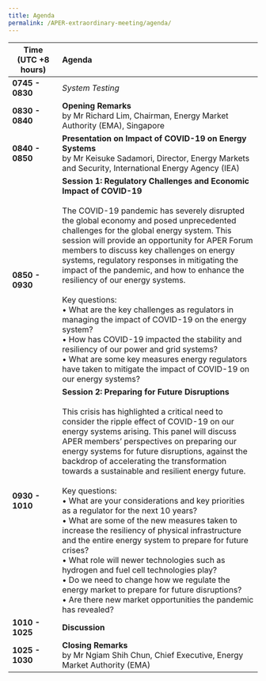 ```yaml
---
title: Agenda
permalink: /APER-extraordinary-meeting/agenda/
---
```

<style>
  table th:first-of-type {width: 20%}
  table th:nth-of-type(2) {width: 80%}
</style>
| **Time<br>(UTC +8 hours)** | **Agenda** |
|---|:----|
| **0745 - 0830** | *System Testing* |
| **0830 - 0840** | **Opening Remarks**<br>by Mr Richard Lim, Chairman, Energy Market Authority (EMA), Singapore |
| **0840 - 0850** | **Presentation on Impact of COVID-19 on Energy Systems**<br>by Mr Keisuke Sadamori, Director, Energy Markets and Security, International Energy Agency (IEA) |
| **0850 - 0930** | **Session 1: Regulatory Challenges and Economic Impact of COVID-19**<br><br>The COVID-19 pandemic has severely disrupted the global economy and posed unprecedented challenges for the global energy system. This session will provide an opportunity for APER Forum members to discuss key challenges on energy systems, regulatory responses in mitigating the impact of the pandemic, and how to enhance the resiliency of our energy systems.<br><br>Key questions:<br>• What are the key challenges as regulators in managing the impact of COVID-19 on the energy system?<br>• How has COVID-19 impacted the stability and resiliency of our power and grid systems?<br>• What are some key measures energy regulators have taken to mitigate the impact of COVID-19 on our energy systems? |
| **0930 - 1010** | **Session 2: Preparing for Future Disruptions**<br><br>This crisis has highlighted a critical need to consider the ripple effect of COVID-19 on our energy systems arising. This panel will discuss APER members’ perspectives on preparing our energy systems for future disruptions, against the backdrop of accelerating the transformation towards a sustainable and resilient energy future.<br><br>Key questions:<br>• What are your considerations and key priorities as a regulator for the next 10 years?<br>• What are some of the new measures taken to increase the resiliency of physical infrastructure and the entire energy system to prepare for future crises?<br>• What role will newer technologies such as hydrogen and fuel cell technologies play?<br>• Do we need to change how we regulate the energy market to prepare for future disruptions?<br>• Are there new market opportunities the pandemic has revealed? |
| **1010 - 1025** | **Discussion** |
| **1025 - 1030** | **Closing Remarks**<br>by Mr Ngiam Shih Chun, Chief Executive, Energy Market Authority (EMA) |
